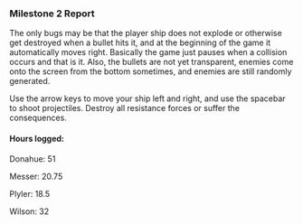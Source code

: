 ### Milestone 2 Report ###

The only bugs may be that the player ship does not explode or otherwise get destroyed when a bullet hits it, and at the beginning of the game it automatically moves right.  Basically the game just pauses when a collision occurs and that is it. Also, the bullets are not yet transparent, enemies come onto the screen from the bottom sometimes, and enemies are still randomly generated.

Use the arrow keys to move your ship left and right, and use the spacebar to shoot projectiles.  Destroy all resistance forces or suffer the consequences.


#### Hours logged: ####

Donahue:  51

Messer:   20.75

Plyler:   18.5

Wilson:   32